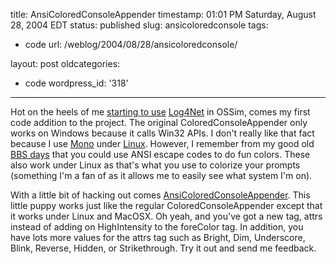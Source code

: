 title: AnsiColoredConsoleAppender
timestamp: 01:01 PM Saturday, August 28, 2004 EDT
status: published
slug: ansicoloredconsole
tags:
- code
url: /weblog/2004/08/28/ansicoloredconsole/

layout: post
oldcategories:
- code
wordpress_id: '318'

---

Hot on the heels of me [starting to
use](http://patrick.wagstrom.net/weblog/academic/ossimLog4Net.xml) [Log4Net](http://logging.apache.org/log4net/) in OSSim, comes my first code addition
to the project.  The original ColoredConsoleAppender only works on Windows because it calls Win32 APIs.
I don't really like that fact because I use [Mono](http://mono-project.com/) under
[Linux](http://fedora.redhat.com/).  However, I remember from my good old [BBS days](http://www.bbsdocumentary.com/) that you could use ANSI escape codes to do fun colors.  These also
work under Linux as that's what you use to colorize your prompts (something I'm a fan of as it allows
me to easily see what system I'm on).






With a little bit of hacking out comes [AnsiColoredConsoleAppender](/projects/personal/log4net/AnsiColoredConsoleAppender.cs).  This little puppy works just like the regular ColoredConsoleAppender
except that it works under Linux and MacOSX.  Oh yeah, and you've got a new tag,
attrs instead of adding on HighIntensity to the
foreColor tag.  In addition, you have lots more values for the
attrs tag such as
Bright,
Dim,
Underscore,
Blink,
Reverse,
Hidden, or
Strikethrough.  Try it out and send me feedback.

